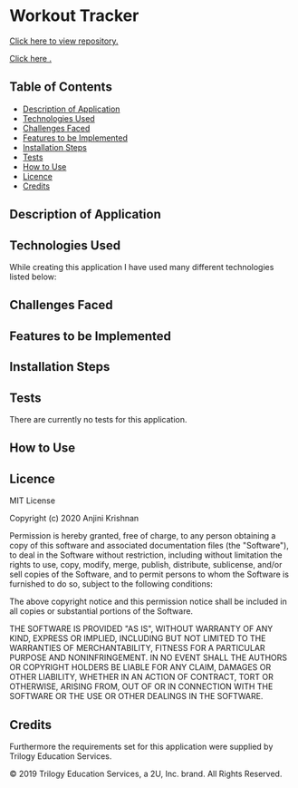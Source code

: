 # Workout Tracker

[Click here to view repository.](https://github.com/anjkrish2608/woroutTracker)

[Click here .]()

## Table of Contents

* [Description of Application](#des)
* [Technologies Used](#tech)
* [Challenges Faced](#chall)
* [Features to be Implemented](#dev)
* [Installation Steps](#insta)
* [Tests](#tests)
* [How to Use](#use)
* [Licence](#lic)
* [Credits](#cred)

<a id="des"></a>

## Description of Application


<a id="tech"></a>

## Technologies Used
While creating this application I have used many different technologies listed below:


<a id="chall"></a>

## Challenges Faced


<a id="dev"></a>

## Features to be Implemented


<a id="insta"></a>

## Installation Steps


<a id="tests"></a>

## Tests
There are currently no tests for this application.

<a id="use"></a>

## How to Use

<a id="lic"></a>

## Licence
MIT License

Copyright (c) 2020 Anjini Krishnan

Permission is hereby granted, free of charge, to any person obtaining a copy
of this software and associated documentation files (the "Software"), to deal
in the Software without restriction, including without limitation the rights
to use, copy, modify, merge, publish, distribute, sublicense, and/or sell
copies of the Software, and to permit persons to whom the Software is
furnished to do so, subject to the following conditions:

The above copyright notice and this permission notice shall be included in all
copies or substantial portions of the Software.

THE SOFTWARE IS PROVIDED "AS IS", WITHOUT WARRANTY OF ANY KIND, EXPRESS OR
IMPLIED, INCLUDING BUT NOT LIMITED TO THE WARRANTIES OF MERCHANTABILITY,
FITNESS FOR A PARTICULAR PURPOSE AND NONINFRINGEMENT. IN NO EVENT SHALL THE
AUTHORS OR COPYRIGHT HOLDERS BE LIABLE FOR ANY CLAIM, DAMAGES OR OTHER
LIABILITY, WHETHER IN AN ACTION OF CONTRACT, TORT OR OTHERWISE, ARISING FROM,
OUT OF OR IN CONNECTION WITH THE SOFTWARE OR THE USE OR OTHER DEALINGS IN THE
SOFTWARE.


<a id="cred"></a>

## Credits

Furthermore the requirements set for this application were supplied by Trilogy Education Services.

© 2019 Trilogy Education Services, a 2U, Inc. brand. All Rights Reserved.